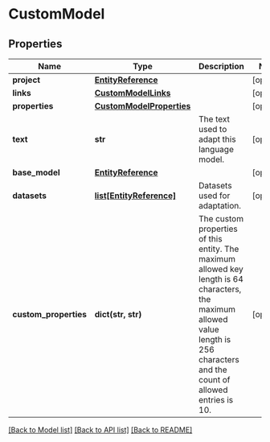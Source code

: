 # CustomModel

## Properties
Name | Type | Description | Notes
------------ | ------------- | ------------- | -------------
**project** | [**EntityReference**](EntityReference.md) |  | [optional] 
**links** | [**CustomModelLinks**](CustomModelLinks.md) |  | [optional] 
**properties** | [**CustomModelProperties**](CustomModelProperties.md) |  | [optional] 
**text** | **str** | The text used to adapt this language model. | [optional] 
**base_model** | [**EntityReference**](EntityReference.md) |  | [optional] 
**datasets** | [**list[EntityReference]**](EntityReference.md) | Datasets used for adaptation. | [optional] 
**custom_properties** | **dict(str, str)** | The custom properties of this entity. The maximum allowed key length is 64 characters, the maximum  allowed value length is 256 characters and the count of allowed entries is 10. | [optional] 

[[Back to Model list]](../README.md#documentation-for-models) [[Back to API list]](../README.md#documentation-for-api-endpoints) [[Back to README]](../README.md)


